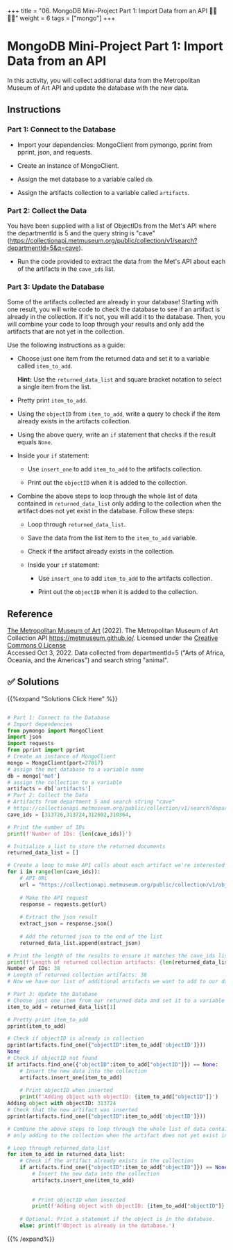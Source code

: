 +++
title = "06. MongoDB Mini-Project Part 1: Import Data from an API 👩‍🎓👨‍🎓"
weight = 6
tags = ["mongo"] 
+++

# MongoDB Mini-Project Part 1: Import Data from an API

In this activity, you will collect additional data from the Metropolitan Museum of Art API and update the database with the new data.

## Instructions

### Part 1: Connect to the Database

* Import your dependencies: MongoClient from pymongo, pprint from pprint, json, and requests.

* Create an instance of MongoClient.

* Assign the met database to a variable called `db`.

* Assign the artifacts collection to a variable called `artifacts`.

### Part 2: Collect the Data

You have been supplied with a list of ObjectIDs from the Met's API where the departmentId is 5 and the query string is "cave" (https://collectionapi.metmuseum.org/public/collection/v1/search?departmentId=5&q=cave).

* Run the code provided to extract the data from the Met's API about each of the artifacts in the `cave_ids` list.

### Part 3: Update the Database

Some of the artifacts collected are already in your database! Starting with one result, you will write code to check the database to see if an artifact is already in the collection. If it's not, you will add it to the database. Then, you will combine your code to loop through your results and only add the artifacts that are not yet in the collection.

Use the following instructions as a guide:

* Choose just one item from the returned data and set it to a variable called `item_to_add`.

    **Hint:** Use the `returned_data_list` and square bracket notation to select a single item from the list.

* Pretty print `item_to_add`.

* Using the `objectID` from `item_to_add`, write a query to check if the item already exists in the artifacts collection.

* Using the above query, write an `if` statement that checks if the result equals `None`.

* Inside your `if` statement:

    * Use `insert_one` to add `item_to_add` to the artifacts collection.

    * Print out the `objectID` when it is added to the collection.

* Combine the above steps to loop through the whole list of data contained in `returned_data_list` only adding to the collection when the artifact does not yet exist in the database. Follow these steps:

    * Loop through `returned_data_list`.

    * Save the data from the list item to the `item_to_add` variable.

    * Check if the artifact already exists in the collection.

    * Inside your `if` statement:

        * Use `insert_one` to add `item_to_add` to the artifacts collection.

        * Print out the `objectID` when it is added to the collection.

## Reference

[The Metropolitan Museum of Art](https://www.metmuseum.org/) (2022). The Metropolitan Museum of Art Collection API https://metmuseum.github.io/. Licensed under the [Creative Commons 0 License](https://creativecommons.org/publicdomain/zero/1.0/)<br />
Accessed Oct 3, 2022. Data collected from departmentId=5 ("Arts of Africa, Oceania, and the Americas") and search string "animal".

## ✅ Solutions
{{%expand "Solutions Click Here" %}}
```python

# Part 1: Connect to the Database
# Import dependencies
from pymongo import MongoClient
import json
import requests 
from pprint import pprint
# Create an instance of MongoClient
mongo = MongoClient(port=27017)
# assign the met database to a variable name
db = mongo['met']
# assign the collection to a variable
artifacts = db['artifacts']
# Part 2: Collect the Data
# Artifacts from department 5 and search string "cave"
# https://collectionapi.metmuseum.org/public/collection/v1/search?departmentId=5&q=cave
cave_ids = [313726,313724,312602,310364,

# Print the number of IDs
print(f'Number of IDs: {len(cave_ids)}')

# Initialize a list to store the returned documents
returned_data_list = []

# Create a loop to make API calls about each artifact we're interested in
for i in range(len(cave_ids)):
    # API URL
    url = "https://collectionapi.metmuseum.org/public/collection/v1/objects/" + str(cave_ids[i])
    
    # Make the API request
    response = requests.get(url)
    
    # Extract the json result
    extract_json = response.json()
    
    # Add the returned json to the end of the list
    returned_data_list.append(extract_json)

# Print the length of the results to ensure it matches the cave_ids list length
print(f'Length of returned collection artifacts: {len(returned_data_list)}')
Number of IDs: 38
# Length of returned collection artifacts: 38
# Now we have our list of additional artifacts we want to add to our database, but we need to check that these artifacts are not already in our collection before we add them

# Part 3: Update the Database
# Choose just one item from our returned data and set it to a variable
item_to_add = returned_data_list[1]

# Pretty print item_to_add
pprint(item_to_add)

# Check if objectID is already in collection
pprint(artifacts.find_one({"objectID":item_to_add['objectID']}))
None
# Check if objectID not found
if artifacts.find_one({"objectID":item_to_add["objectID"]}) == None:
    # Insert the new data into the collection
    artifacts.insert_one(item_to_add)
    
    # Print objectID when inserted
    print(f'Adding object with objectID: {item_to_add["objectID"]}')
Adding object with objectID: 313724
# Check that the new artifact was inserted
pprint(artifacts.find_one({"objectID":item_to_add['objectID']}))

# Combine the above steps to loop through the whole list of data contained in returned_data_list
# only adding to the collection when the artifact does not yet exist in the database

# Loop through returned_data_list
for item_to_add in returned_data_list:
    # Check if the artifact already exists in the collection
    if artifacts.find_one({"objectID":item_to_add["objectID"]}) == None:
        # Insert the new data into the collection
        artifacts.insert_one(item_to_add)
        
        
        # Print objectID when inserted
        print(f'Adding object with objectID: {item_to_add["objectID"]}')
              
    # Optional: Print a statement if the object is in the database. 
    else: print(f'Object is already in the database.')
```
{{% /expand%}}